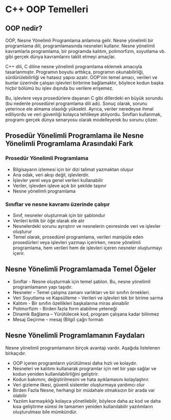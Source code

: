 # C++ OOP Temelleri

## OOP nedir?
OOP, Nesne Yönelimli Programlama anlamına gelir. Nesne yönelimli bir programlama dili, programlamasında nesneleri kullanır. Nesne yönelimli kavramlarla programlama, bir programda kalıtım, polimorfizm, soyutlama vb. gibi gerçek dünya kavramlarını taklit etmeyi amaçlar.

C++ dili, C diline nesne yönelimli programlama eklemek amacıyla tasarlanmıştır. Programın boyutu arttıkça, programın okunabilirliği, sürdürülebilirliği ve hatasız yapısı azalır. OOP'nin temel amacı, verileri ve bunlar üzerinde çalışan işlevleri birbirine bağlamaktır, böylece kodun başka hiçbir bölümü bu işlev dışında bu verilere erişemez.

Bu, işlevlere veya prosedürlere dayanan C gibi dillerdeki en büyük sorundu (bu nedenle prosedürel programlama dili adı). Sonuç olarak, sorunu yeterince ele almama olasılığı yüksekti. Ayrıca, veriler neredeyse ihmal ediliyordu ve veri güvenliği kolayca tehlikeye atılıyordu. Sınıfları kullanmak, programı gerçek dünya senaryosu olarak modelleyerek bu sorunu çözer.

## Prosedür Yönelimli Programlama ile Nesne Yönelimli Programlama Arasındaki Fark
### Prosedür Yönelimli Programlama
- Bilgisayarın izlemesi için bir dizi talimat yazmaktan oluşur
- Ana odak, veri akışı değil, işlevlerdir.
- İşlevler yerel veya genel verileri kullanabilir
- Veriler, işlevden işleve açık bir şekilde taşınır
- Nesne yönelimli programlama

### Sınıflar ve nesne kavramı üzerinde çalışır
- Sınıf, nesneler oluşturmak için bir şablondur
- Verileri kritik bir öğe olarak ele alır
- Nesnelerdeki sorunu ayrıştırır ve nesnelerin çevresinde veri ve işlevler oluşturur
- Temel olarak, prosedürel programlama, verileri manipüle eden prosedürleri veya işlevleri yazmayı içerirken, nesne yönelimli programlama, hem verileri hem de işlevleri içeren nesneler oluşturmayı içerir.

 

## Nesne Yönelimli Programlamada Temel Öğeler
- Sınıflar - Nesne oluşturmak için temel şablon. Bu, nesne yönelimli programlamanın yapı taşıdır.
- Nesneler – Temel çalışma zamanı varlıkları ve bir sınıfın örnekleri.
- Veri Soyutlama ve Kapsülleme – Verileri ve işlevleri tek bir birime sarma
- Kalıtım - Bir sınıfın özellikleri başkalarına miras alınabilir
- Polimorfizm - Birden fazla form alabilme yeteneği
- Dinamik Bağlama – Yürütülecek kod, program çalışana kadar bilinmez
- Mesaj Geçirme – mesaj (Bilgi) çağrı formatı

## Nesne Yönelimli Programlamanın Faydaları
Nesne yönelimli programlamanın birçok avantajı vardır. Aşağıda listelenen birkaçıdır.
- OOP içeren programların yürütülmesi daha hızlı ve kolaydır.
- Nesneleri ve kalıtımı kullanarak programlar için net bir yapı sağlar ve kodun yeniden kullanılabilirliğini geliştirir.
- Kodun bakımını, değiştirilmesini ve hata ayıklamasını kolaylaştırır.
- Veri gizleme ilkesi, güvenli sistemler oluşturmaya yardımcı olur
- Birden Fazla Nesne, herhangi bir müdahale olmaksızın bir arada var olabilir
- Yazılım karmaşıklığı kolayca yönetilebilir, böylece daha az kod ve daha kısa geliştirme süresi ile tamamen yeniden kullanılabilir yazılımların oluşturulması bile mümkündür.
